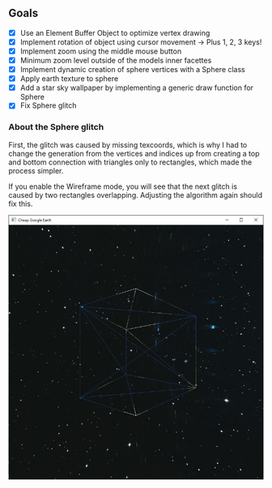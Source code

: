 ## Goals

- [x] Use an Element Buffer Object to optimize vertex drawing
- [x] Implement rotation of object using cursor movement -> Plus 1, 2, 3 keys!
- [x] Implement zoom using the middle mouse button
- [x] Minimum zoom level outside of the models inner facettes
- [x] Implement dynamic creation of sphere vertices with a Sphere class
- [x] Apply earth texture to sphere
- [x] Add a star sky wallpaper by implementing a generic draw function for Sphere
- [x] Fix Sphere glitch

### About the Sphere glitch

First, the glitch was caused by missing texcoords, which is why I had to change the generation from the vertices and indices up from creating a top and bottom connection with triangles only to rectangles, which made the process simpler.

If you enable the Wireframe mode, you will see that the next glitch is caused by two rectangles overlapping. Adjusting the algorithm again should fix this.

![IMG not available](sphere-glitch.png)
